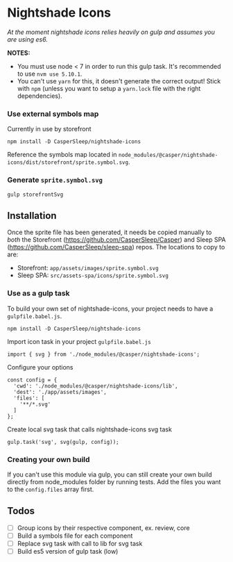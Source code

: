 # Nightshade Icons

_At the moment nightshade icons relies heavily on gulp and assumes you are
using es6._

**NOTES:**

- You must use node < 7 in order to run this gulp task. It's recommended to use `nvm use 5.10.1`.
- You can't use `yarn` for this, it doesn't generate the correct output! Stick with `npm` (unless you want to setup a `yarn.lock` file with the right dependencies).

### Use external symbols map

Currently in use by storefront

```
npm install -D CasperSleep/nightshade-icons
```

Reference the symbols map located in `node_modules/@casper/nightshade-icons/dist/storefront/sprite.symbol.svg`.

### Generate `sprite.symbol.svg`

```
gulp storefrontSvg
```

## Installation

Once the sprite file has been generated, it needs be copied manually to _both_ the Storefront (https://github.com/CasperSleep/Casper) and Sleep SPA (https://github.com/CasperSleep/sleep-spa) repos. The locations to copy to are:

- Storefront: `app/assets/images/sprite.symbol.svg`
- Sleep SPA: `src/assets-spa/icons/sprite.symbol.svg`

### Use as a gulp task

To build your own set of nightshade-icons, your project needs to have a
`gulpfile.babel.js`.

```
npm install -D CasperSleep/nightshade-icons
```

Import icon task in your project `gulpfile.babel.js`

```
import { svg } from './node_modules/@casper/nightshade-icons';
```

Configure your options

```
const config = {
  'cwd': './node_modules/@casper/nightshade-icons/lib',
  'dest': './app/assets/images',
  'files': [
    '**/*.svg'
  ]
};
```

Create local svg task that calls nightshade-icons svg task

```
gulp.task('svg', svg(gulp, config));
```

### Creating your own build

If you can't use this module via gulp, you can still create your own build
directly from node_modules folder by running tests. Add the files you want to
the `config.files` array first.

## Todos

- [ ] Group icons by their respective component, ex. review, core
- [ ] Build a symbols file for each component
- [ ] Replace svg task with call to lib for svg task
- [ ] Build es5 version of gulp task (low)
